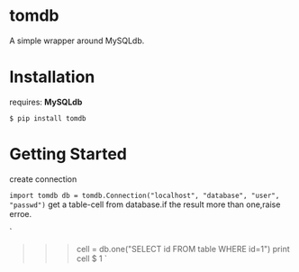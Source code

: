 tomdb
=====

A simple wrapper around MySQLdb.

Installation
=====

requires: **MySQLdb**

``$ pip install tomdb``

Getting Started
=====

create connection

`
import tomdb
db = tomdb.Connection("localhost", "database", "user", "passwd")
`
get a table-cell from database.if the result more than one,raise erroe.

`
>>>cell = db.one("SELECT id FROM table WHERE id=1")
>>>print cell
$ 1
`